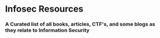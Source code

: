 # Infosec Resources  

### A Curated list of all books, articles, CTF's, and some blogs as they relate to Information Security
